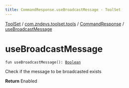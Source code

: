 ```yaml
---
title: CommandResponse.useBroadcastMessage - ToolSet
---
```


[ToolSet](../../index.html) / [com.zndevs.toolset.tools](../index.html) / [CommandResponse](index.html) / [useBroadcastMessage](./use-broadcast-message.html)

# useBroadcastMessage

`fun useBroadcastMessage(): `[`Boolean`](https://kotlinlang.org/api/latest/jvm/stdlib/kotlin/-boolean/index.html)

Check if the message to be broadcasted exists

**Return**
Enabled

